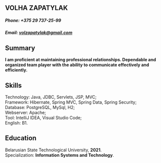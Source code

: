 
## **VOLHA ZAPATYLAK**
##### **Phone: +375 29 737-25-99**
##### **Email: volzapatylak@gmail.com**
## **Summary**
**I am proficient at maintaining professional relationships. Dependable and organized team player with the ability to communicate effectively and efficiently.**
## **Skills**
Technology: Java, JDBC, Servlets, JSP, MVC;  
Framework: Hibernate, Spring MVC, Spring Data, Spring Security;  
Database: PostgreSQL, MySql, H2;  
Webserver: Apache;  
Tool: IntelliJ IDEA, Visual Studio Code;  
English: B1.
## **Education**
Belarusian State Technological University, **2021**.  
Specialization: **Information Systems and Technology**.